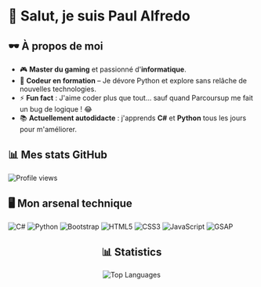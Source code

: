 # 👾 Salut, je suis Paul Alfredo

## 🕶️ À propos de moi
- 🎮 **Master du gaming** et passionné d'**informatique**.
- 🌱 **Codeur en formation** – Je dévore Python et explore sans relâche de nouvelles technologies.
- ⚡ **Fun fact** : J'aime coder plus que tout... sauf quand Parcoursup me fait un bug de logique ! 😂
- 📚 **Actuellement autodidacte** : j'apprends **C#** et **Python** tous les jours pour m'améliorer.


## 📊 Mes stats GitHub
![Profile views](https://komarev.com/ghpvc/?username=paulalfredo&label=Profile%20views&color=green&style=plastic)

## 🖥️ Mon arsenal technique
![C#](https://img.shields.io/badge/csharp-%23239120.svg?style=for-the-badge&logo=csharp&logoColor=white)
![Python](https://img.shields.io/badge/python-%2314354C.svg?style=for-the-badge&logo=python&logoColor=white)
![Bootstrap](https://img.shields.io/badge/bootstrap-%238511FA.svg?style=for-the-badge&logo=bootstrap&logoColor=white)
![HTML5](https://img.shields.io/badge/html5-%23E34F26.svg?style=for-the-badge&logo=html5&logoColor=white)
![CSS3](https://img.shields.io/badge/css3-%231572B6.svg?style=for-the-badge&logo=css3&logoColor=white)
![JavaScript](https://img.shields.io/badge/javascript-%23323330.svg?style=for-the-badge&logo=javascript&logoColor=%23F7DF1E)
![GSAP](https://img.shields.io/badge/gsap-%2388CE02.svg?style=for-the-badge&logo=greensock&logoColor=white)


<div align="center">
  <h2 align="center">📊 Statistics</h2>

 
  <!-- Top Languages -->
<img src="https://github-readme-stats.vercel.app/api/top-langs/?username=paulafredo&layout=compact&theme=tokyonight&hide_border=true&cache_bust=1" alt="Top Languages" />




</div>




